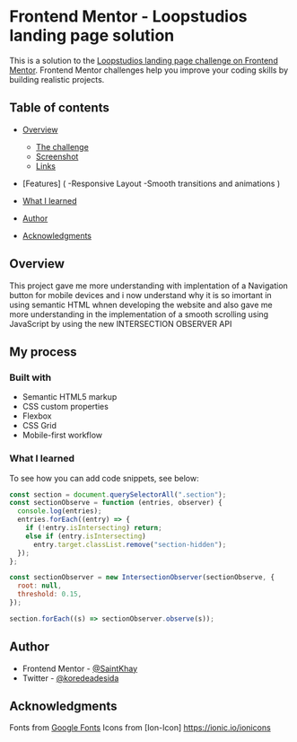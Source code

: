 # Frontend Mentor - Loopstudios landing page solution

This is a solution to the [Loopstudios landing page challenge on Frontend Mentor](https://www.frontendmentor.io/challenges/loopstudios-landing-page-N88J5Onjw). Frontend Mentor challenges help you improve your coding skills by building realistic projects.

## Table of contents

- [Overview](#overview)

  - [The challenge]()
  - [Screenshot](#screenshot)
  - [Links](#links)

- [Features] (
  -Responsive Layout
  -Smooth transitions and animations
  )
- [What I learned](#what-i-learned)
- [Author](#Adesida-Korede)
- [Acknowledgments](#acknowledgments)

## Overview

This project gave me more understanding with implentation of a Navigation button for mobile devices and i now understand why it is so imortant in using semantic HTML whnen developing the website and also gave me more understanding in the implementation of a smooth scrolling using JavaScript by using the new INTERSECTION OBSERVER API

## My process

### Built with

- Semantic HTML5 markup
- CSS custom properties
- Flexbox
- CSS Grid
- Mobile-first workflow

### What I learned

To see how you can add code snippets, see below:

```js
const section = document.querySelectorAll(".section");
const sectionObserve = function (entries, observer) {
  console.log(entries);
  entries.forEach((entry) => {
    if (!entry.isIntersecting) return;
    else if (entry.isIntersecting)
      entry.target.classList.remove("section-hidden");
  });
};

const sectionObserver = new IntersectionObserver(sectionObserve, {
  root: null,
  threshold: 0.15,
});

section.forEach((s) => sectionObserver.observe(s));
```

## Author

- Frontend Mentor - [@SaintKhay](https://www.frontendmentor.io/profile/SaintKhay)
- Twitter - [@koredeadesida](https://x.com/koredeadesida?s=21)

## Acknowledgments

Fonts from [Google Fonts](https://fonts.google.com/)
Icons from [Ion-Icon] https://ionic.io/ionicons
